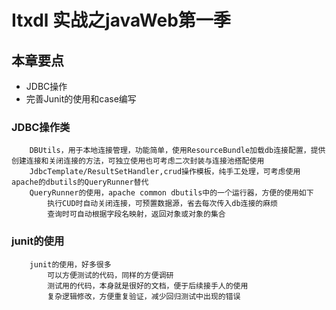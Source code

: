# Itxdl 实战之javaWeb第一季
## 本章要点
* JDBC操作
* 完善Junit的使用和case编写

### JDBC操作类
		DBUtils，用于本地连接管理，功能简单，使用ResourceBundle加载db连接配置，提供创建连接和关闭连接的方法，可独立使用也可考虑二次封装与连接池搭配使用
		JdbcTemplate/ResultSetHandler,crud操作模板，纯手工处理，可考虑使用apache的dbutils的QueryRunner替代
		QueryRunner的使用，apache common dbutils中的一个运行器，方便的使用如下
			执行CUD时自动关闭连接，可预置数据源，省去每次传入db连接的麻烦
			查询时可自动根据字段名映射，返回对象或对象的集合
		
### junit的使用
		junit的使用，好多很多
			可以方便测试的代码，同样的方便调研
			测试用的代码，本身就是很好的文档，便于后续接手人的使用
			复杂逻辑修改，方便重复验证，减少回归测试中出现的错误
